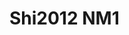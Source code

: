<a name="material" />

# Shi2012 NM1
<script type="application/ld+json">
  {
    "@context": "https://schema.org/",
    "@type": "ChemicalSubstance",
    "http://purl.org/dc/terms/conformsTo":
      {
        "@type": "CreativeWork",
        "@id": "https://bioschemas.org/profiles/ChemicalSubstance/0.4-RELEASE/"
      },
    "@id": "https://egonw.github.io/nanowiki/nanowiki141.html#material",
    "name": "Shi2012 NM1",
    "sameAs": "http://127.0.0.1/mediawiki/index.php/Special:URIResolver/Shi2012_NM1"
  }
</script>

